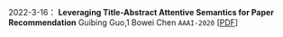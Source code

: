 2022-3-16： **Leveraging Title-Abstract Attentive Semantics for Paper Recommendation**   Guibing Guo,1 Bowei Chen   `AAAI-2020`    [[PDF](https://ojs.aaai.org/index.php/AAAI/article/view/5335)]  

